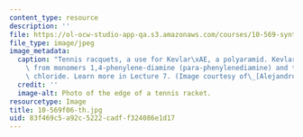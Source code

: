 ```yaml
---
content_type: resource
description: ''
file: https://ol-ocw-studio-app-qa.s3.amazonaws.com/courses/10-569-synthesis-of-polymers-fall-2006/83f469c5a92c5222cadff324086e1d17_10-569f06-th.jpg
file_type: image/jpeg
image_metadata:
  caption: "Tennis racquets, a use for Kevlar\xAE, a polyaramid. Kevlar\xAE is made\
    \ from monomers 1,4-phenylene-diamine (para-phenylenediamine) and terephthaloyl\
    \ chloride. Learn more in Lecture 7. (Image courtesy of\_[Alejandro Colombo](http://www.flickr.com/search/?w=all&q=Alejandro+Colombo&m=text).)"
  credit: ''
  image-alt: Photo of the edge of a tennis racket.
resourcetype: Image
title: 10-569f06-th.jpg
uid: 83f469c5-a92c-5222-cadf-f324086e1d17
---
```


